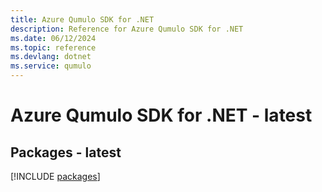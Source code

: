 ```yaml
---
title: Azure Qumulo SDK for .NET
description: Reference for Azure Qumulo SDK for .NET
ms.date: 06/12/2024
ms.topic: reference
ms.devlang: dotnet
ms.service: qumulo
---
```

# Azure Qumulo SDK for .NET - latest
## Packages - latest
[!INCLUDE [packages](qumulo-index.md)]